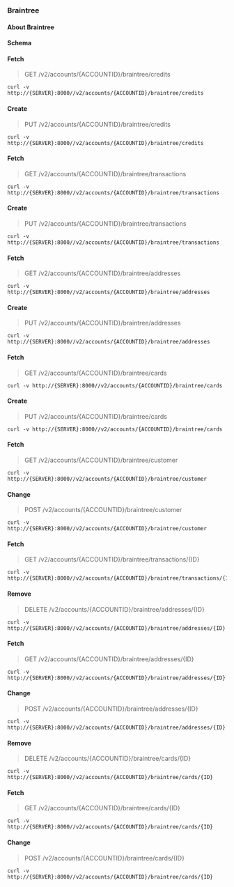 ### Braintree

#### About Braintree

#### Schema



#### Fetch

> GET /v2/accounts/{ACCOUNTID}/braintree/credits

```curl
curl -v http://{SERVER}:8000//v2/accounts/{ACCOUNTID}/braintree/credits
```

#### Create

> PUT /v2/accounts/{ACCOUNTID}/braintree/credits

```curl
curl -v http://{SERVER}:8000//v2/accounts/{ACCOUNTID}/braintree/credits
```

#### Fetch

> GET /v2/accounts/{ACCOUNTID}/braintree/transactions

```curl
curl -v http://{SERVER}:8000//v2/accounts/{ACCOUNTID}/braintree/transactions
```

#### Create

> PUT /v2/accounts/{ACCOUNTID}/braintree/transactions

```curl
curl -v http://{SERVER}:8000//v2/accounts/{ACCOUNTID}/braintree/transactions
```

#### Fetch

> GET /v2/accounts/{ACCOUNTID}/braintree/addresses

```curl
curl -v http://{SERVER}:8000//v2/accounts/{ACCOUNTID}/braintree/addresses
```

#### Create

> PUT /v2/accounts/{ACCOUNTID}/braintree/addresses

```curl
curl -v http://{SERVER}:8000//v2/accounts/{ACCOUNTID}/braintree/addresses
```

#### Fetch

> GET /v2/accounts/{ACCOUNTID}/braintree/cards

```curl
curl -v http://{SERVER}:8000//v2/accounts/{ACCOUNTID}/braintree/cards
```

#### Create

> PUT /v2/accounts/{ACCOUNTID}/braintree/cards

```curl
curl -v http://{SERVER}:8000//v2/accounts/{ACCOUNTID}/braintree/cards
```

#### Fetch

> GET /v2/accounts/{ACCOUNTID}/braintree/customer

```curl
curl -v http://{SERVER}:8000//v2/accounts/{ACCOUNTID}/braintree/customer
```

#### Change

> POST /v2/accounts/{ACCOUNTID}/braintree/customer

```curl
curl -v http://{SERVER}:8000//v2/accounts/{ACCOUNTID}/braintree/customer
```

#### Fetch

> GET /v2/accounts/{ACCOUNTID}/braintree/transactions/{ID}

```curl
curl -v http://{SERVER}:8000//v2/accounts/{ACCOUNTID}/braintree/transactions/{ID}
```

#### Remove

> DELETE /v2/accounts/{ACCOUNTID}/braintree/addresses/{ID}

```curl
curl -v http://{SERVER}:8000//v2/accounts/{ACCOUNTID}/braintree/addresses/{ID}
```

#### Fetch

> GET /v2/accounts/{ACCOUNTID}/braintree/addresses/{ID}

```curl
curl -v http://{SERVER}:8000//v2/accounts/{ACCOUNTID}/braintree/addresses/{ID}
```

#### Change

> POST /v2/accounts/{ACCOUNTID}/braintree/addresses/{ID}

```curl
curl -v http://{SERVER}:8000//v2/accounts/{ACCOUNTID}/braintree/addresses/{ID}
```

#### Remove

> DELETE /v2/accounts/{ACCOUNTID}/braintree/cards/{ID}

```curl
curl -v http://{SERVER}:8000//v2/accounts/{ACCOUNTID}/braintree/cards/{ID}
```

#### Fetch

> GET /v2/accounts/{ACCOUNTID}/braintree/cards/{ID}

```curl
curl -v http://{SERVER}:8000//v2/accounts/{ACCOUNTID}/braintree/cards/{ID}
```

#### Change

> POST /v2/accounts/{ACCOUNTID}/braintree/cards/{ID}

```curl
curl -v http://{SERVER}:8000//v2/accounts/{ACCOUNTID}/braintree/cards/{ID}
```

